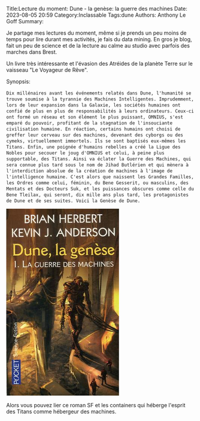 Title:Lecture du moment: Dune - la genèse: la guerre des machines
Date: 2023-08-05 20:59
Category:Inclassable
Tags:dune
Authors: Anthony Le Goff
Summary:

Je partage mes lectures du moment, même si je prends un peu moins de temps pour lire durant mes activités, je fais du data mining. En gros je blog, fait un peu de science et de la lecture au calme au studio avec parfois des marches dans Brest.

Un livre très intéressante et l'évasion des Atréides de la planète Terre sur le vaisseau "Le Voyageur de Rêve".

Synopsis:

```
Dix millénaires avant les événements relatés dans Dune, l'humanité se trouve soumise à la tyrannie des Machines Intelligentes. Imprudemment, lors de leur expansion dans la Galaxie, les sociétés humaines ont confié de plus en plus de responsabilités à leurs ordinateurs. Ceux-ci ont formé un réseau et son élément le plus puissant, OMNIUS, s'est emparé du pouvoir, profitant de la stagnation de l'insouciante civilisation humaine. En réaction, certains humains ont choisi de greffer leur cerveau sur des machines, devenant des cyborgs ou des cymeks, virtuellement immortels. Ils se sont baptisés eux-mêmes les Titans. Enfin, une poignée d'humains rebelles a créé la Ligue des Nobles pour secouer le joug d'OMNIUS et celui, à peine plus supportable, des Titans. Ainsi va éclater la Guerre des Machines, qui sera connue plus tard sous le nom de Jihad Butlérien et qui mènera à l'interdiction absolue de la création de machines à l'image de l'intelligence humaine. C'est alors que naissent les Grandes Familles, les Ordres comme celui, féminin, du Bene Gesserit, ou masculins, des Mentats et des Docteurs Suk, et les puissances obscures comme celle du Bene Tleilax, qui seront, dix mille ans plus tard, les protagonistes de Dune et de ses suites. Voici la Genèse de Dune.
```

![genese dune](images/dune-genese.jpeg)


Alors vous pouvez lier ce roman SF et les containers qui héberge l'esprit des Titans comme hébergeur des machines.